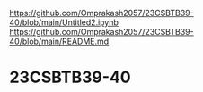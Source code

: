 https://github.com/Omprakash2057/23CSBTB39-40/blob/main/Untitled2.ipynb
https://github.com/Omprakash2057/23CSBTB39-40/blob/main/README.md
# 23CSBTB39-40

